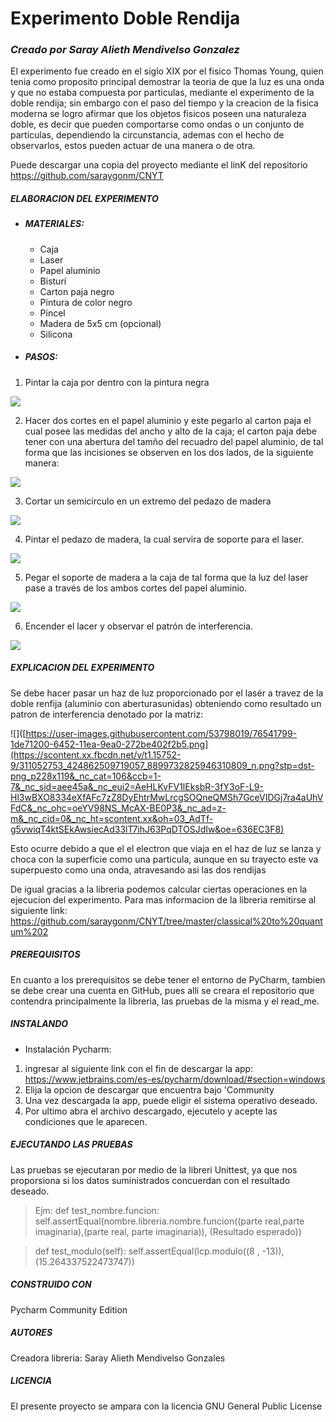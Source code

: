 # Experimento Doble Rendija
### _Creado por Saray Alieth Mendivelso Gonzalez_
El experimento fue creado en el siglo XIX por el fisico Thomas Young, quien tenia como proposito principal demostrar la teoria  de que la luz es una onda y que no estaba compuesta por particulas, mediante el experimento de la doble rendija; sin embargo con el paso del tiempo y la creacion de la fisica moderna se logro afirmar que  los objetos fisicos poseen una naturaleza doble, es decir que pueden comportarse como ondas o un conjunto de particulas, dependiendo la circunstancia, ademas con el hecho de observarlos, estos pueden actuar de una manera o de otra.

Puede descargar una copia del proyecto mediante el linK del repositorio https://github.com/saraygonm/CNYT


##### ELABORACION DEL EXPERIMENTO
- ##### MATERIALES: 
    - Caja
    - Laser
    - Papel aluminio
    - Bisturí
    - Carton paja negro
    - Pintura de color negro
    - Pincel
    - Madera de 5x5 cm (opcional)
    - Silicona
- ##### PASOS:  
1) Pintar la caja por dentro con la pintura negra


![](https://scontent.xx.fbcdn.net/v/t1.15752-9/311228779_425627229687418_3971342962651930505_n.jpg?stp=dst-jpg_s206x206&_nc_cat=110&ccb=1-7&_nc_sid=aee45a&_nc_eui2=AeGqg7F_rHfC6cup7Dwlt3qcMyNTgKjytagzI1OAqPK1qKrzWFbQM9f8-itYeXIU8D56XxHX8j04kqrczEUIyA2O&_nc_ohc=8q4xVxQmS20AX9mARTK&_nc_ad=z-m&_nc_cid=0&_nc_ht=scontent.xx&oh=03_AdQsaeNL6EXaOd8o0RhMi4OXKfEy-OvTEFD1qJ1xUCZhuw&oe=636FEAF6)


2) Hacer dos cortes en el papel aluminio y este pegarlo al carton paja el cual posee las medidas del ancho y alto de la caja; el carton paja debe tener con una abertura del tamño del recuadro del papel aluminio, de tal forma que las incisiones  se observen en los dos lados, de la siguiente manera:


![](https://scontent.xx.fbcdn.net/v/t1.15752-9/311179528_790840948796557_4865908062268517445_n.jpg?stp=dst-jpg_s206x206&_nc_cat=108&ccb=1-7&_nc_sid=aee45a&_nc_eui2=AeGliYW445_pqJ6vR9gZrtLW6Jo0-7gnCiXomjT7uCcKJb2PFnZy0-xZQZPOhAbTViNlRhz_neQRhP191msgz19p&_nc_ohc=QPfGRvGSAocAX9-OD55&_nc_ad=z-m&_nc_cid=0&_nc_ht=scontent.xx&oh=03_AdQiQGVDV-J61w5An3orJK3JlbZEEejXTCfjWZ8LziOXTw&oe=636EA3A7)


3) Cortar un semicirculo en un extremo del pedazo de madera


![](https://scontent.xx.fbcdn.net/v/t1.15752-9/311173267_1173079596613689_1047308300440971794_n.jpg?stp=dst-jpg_s206x206&_nc_cat=104&ccb=1-7&_nc_sid=aee45a&_nc_eui2=AeECcB6SmIXUohreiH6mlrSvIBF54jry6LQgEXniOvLotIS-73DNfhUnlNSY3G6HsR0ssFCnh2_7spmv-CBFYeJG&_nc_ohc=bQvxGXj6sfYAX-e10cJ&_nc_ad=z-m&_nc_cid=0&_nc_ht=scontent.xx&oh=03_AdTTvi65AXXSgNfQdQP8u9imzmjTIHN31dDfxg_tV6hFYA&oe=636E295D)


4) Pintar el pedazo de madera, la cual servira de soporte para el laser.


![](https://scontent.xx.fbcdn.net/v/t1.15752-9/294403437_476237600935543_8065433098312990961_n.jpg?stp=dst-jpg_p206x206&_nc_cat=111&ccb=1-7&_nc_sid=aee45a&_nc_eui2=AeFxjDjOqUmR3E4bFzF8qT8c6mrafs0Egojqatp-zQSCiI7fF2GHlQ6UjO2YNUbzJh3wZGrVo_sCtRLwiPFemfCv&_nc_ohc=TBBoLdnNYvMAX8GZKcX&_nc_ad=z-m&_nc_cid=0&_nc_ht=scontent.xx&oh=03_AdSCkRGgtCJJ2tOTDvjD2OeiADpi34mvaLb7ZF6MsvhhpA&oe=636EF40E)


5) Pegar el soporte de madera a la caja de tal forma que la luz del laser pase a través de los ambos cortes del papel aluminio.


![](https://scontent.xx.fbcdn.net/v/t1.15752-9/275817437_420190140282059_2736001261796355767_n.jpg?stp=dst-jpg_p206x206&_nc_cat=105&ccb=1-7&_nc_sid=aee45a&_nc_eui2=AeE-WPhGs4AHjF4_m0zAkFtQQpb7jsrJaEZClvuOysloRiVT6TKpE0m_CvoNVNbnSlIp7g9LN2rObaPZRlqSDhBI&_nc_ohc=1qo6AckTZD4AX-Kol3Y&_nc_ad=z-m&_nc_cid=0&_nc_ht=scontent.xx&oh=03_AdS1PAZ9GtDzlCISyuxZAtg88W1-TunIGZHBd4TlxA060g&oe=636F801E)


6) Encender el lacer y observar el patrón de interferencia.


![](https://scontent.xx.fbcdn.net/v/t1.15752-9/310957851_670321934339749_5818717568314943536_n.jpg?stp=dst-jpg_p206x206&_nc_cat=107&ccb=1-7&_nc_sid=aee45a&_nc_eui2=AeGnJs5A4iwHtKm6sI7U7amlaFq-HVFV9EZoWr4dUVX0Ro-yLYOcfr78RRfl_-3fdYSU9LfEwdU7uqHZRoqpTSWe&_nc_ohc=45awBlotdBsAX-lP--7&_nc_ad=z-m&_nc_cid=0&_nc_ht=scontent.xx&oh=03_AdS4QtuCqyCBlpWtaDqUQtz3NqHour9zYerNmL39NjnA3A&oe=636F9D5C)



##### EXPLICACION DEL EXPERIMENTO
Se debe hacer pasar  un haz de luz proporcionado por  el lasér a travez de la doble renfija (aluminio con aberturasunidas) obteniendo como resultado un patron de interferencia denotado por la matriz: 


![]([https://user-images.githubusercontent.com/53798019/76541799-1de71200-6452-11ea-9ea0-272be402f2b5.png](https://scontent.xx.fbcdn.net/v/t1.15752-9/311052753_424862509719057_8899732825946310809_n.png?stp=dst-png_p228x119&_nc_cat=106&ccb=1-7&_nc_sid=aee45a&_nc_eui2=AeHLKvFV1lEksbR-3fY3oF-L9-Hl3wBXO8334eXfAFc7zZ8DyEhtrMwLrcgSOQneQMSh7GceVIDGj7ra4aUhVFdC&_nc_ohc=oeYV98NS_McAX-BE0P3&_nc_ad=z-m&_nc_cid=0&_nc_ht=scontent.xx&oh=03_AdTf-g5vwiqT4ktSEkAwsiecAd33lT7ihJ63PqDTOSJdIw&oe=636EC3F8)

Esto ocurre debido a que el el electron que viaja en el haz de luz  se lanza y choca con la superficie como una particula, aunque en su trayecto este va superpuesto como una onda, atravesando asi las dos rendijas

De igual gracias a la libreria podemos calcular ciertas operaciones en la ejecucion del experimento. Para mas informacion de la libreria remitirse al siguiente link:
https://github.com/saraygonm/CNYT/tree/master/classical%20to%20quantum%202

  
##### PREREQUISITOS 
En cuanto a los prerequisitos se debe tener el entorno de PyCharm, tambien se debe crear una cuenta en GitHub, pues alli se creara el repositorio que contendra principalmente la libreria, las pruebas de la misma y el read_me.

##### INSTALANDO 
- Instalación Pycharm:
1) ingresar al siguiente link  con el fin de descargar la app: https://www.jetbrains.com/es-es/pycharm/download/#section=windows
2) Elija la opcion de descargar que encuentra bajo 'Community
3) Una vez descargada la app, puede eligir el sistema operativo deseado.
4) Por ultimo abra el archivo descargado, ejecutelo y acepte las condiciones que le aparecen.

##### EJECUTANDO LAS PRUEBAS
Las pruebas se ejecutaran por medio de la libreri Unittest, ya que nos proporsiona si los datos suministrados concuerdan con el resultado deseado.

> Ejm: def test_nombre.funcion:
      self.assertEqual(nombre.libreria.nombre.funcion((parte real,parte imaginaria),(parte real, parte imaginaria)), (Resultado esperado))
      
> def test_modulo(self):
        self.assertEqual(lcp.modulo((8 , -13)), (15.264337522473747))
        
##### CONSTRUIDO CON
Pycharm Community Edition 

##### AUTORES
Creadora libreria: Saray Alieth Mendivelso Gonzales

##### LICENCIA
El presente proyecto se ampara con la licencia GNU General Public License


